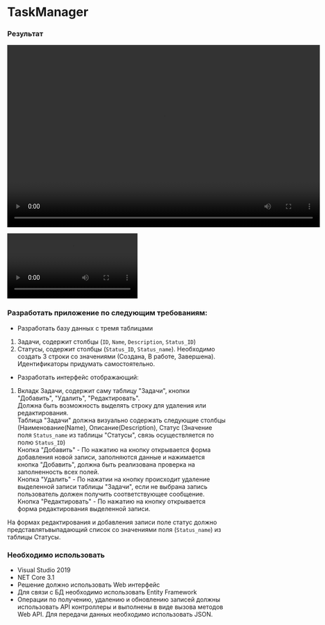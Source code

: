 # TaskManager

### Результат

<video width="720" height="420" controls>
  <source src="assets/showcase.mp4" type="video/mp4">
</video>

![](assets/showcase.mp4)

### Разработать приложение по следующим требованиям:  

- Разработать базу данных с тремя таблицами  
1. Задачи, содержит столбцы (`ID`, `Name`, `Description`, `Status_ID`)  
2. Статусы, содержит столбцы (`Status_ID`, `Status_name`). Необходимо создать 3 строки со значениями (Создана, В работе, Завершена).  
Идентификаторы придумать самостоятельно.  
- Разработать интерфейс отображающий:  
1. Вкладк Задачи, содержит саму таблицу "Задачи", кнопки "Добавить", "Удалить", "Редактировать".  
Должна быть возможность выделять строку для удаления или редактирования.  
Таблица "Задачи" должна визуально содержать следующие столбцы (Наименование(Name), Описание(Description), Статус (Значение поля `Status_name` из таблицы "Статусы", связь осуществляется по полю `Status_ID`)  
Кнопка "Добавить" - По нажатию на кнопку открывается форма добавления новой записи, заполняются данные и нажимается кнопка "Добавить", должна быть реализована проверка на заполненность всех полей.  
Кнопка "Удалить" - По нажатии на кнопку происходит удаление выделенной записи таблицы "Задачи", если не выбрана запись пользователь должен получить соответствующее сообщение.  
Кнопка "Редактировать" - По нажатию на кнопку открывается форма редактирования выделенной записи.  
  
На формах редактирования и добавления записи поле статус должно представлятьвыпадающий список со значениями поля (`Status_name`) из таблицы Статусы.  

### Необходимо использовать  
- Visual Studio 2019  
- NET Core 3.1  
- Решение должно использовать Web интерфейс  
- Для связи с БД необходимо использовать Entity Framework  
- Операции по получению, удалению и обновлению записей должны использовать API контроллеры и выполнены в виде вызова методов Web API. Для передачи данных необходимо использовать JSON.  